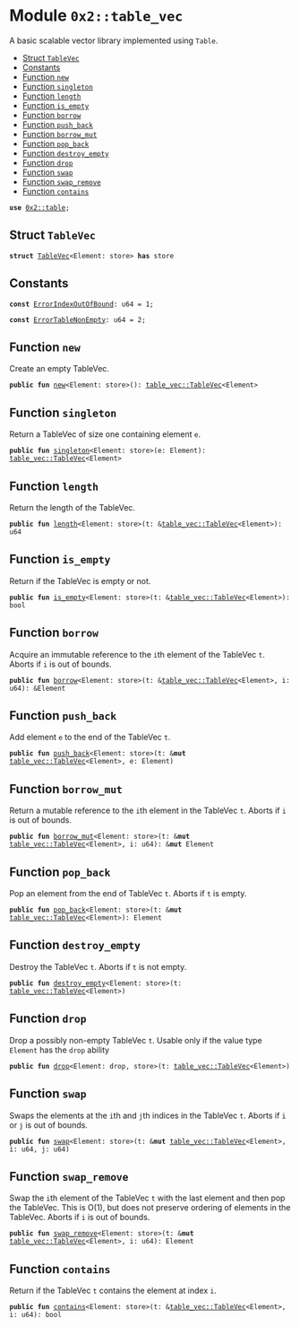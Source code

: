 
<a name="0x2_table_vec"></a>

# Module `0x2::table_vec`

A basic scalable vector library implemented using <code>Table</code>.


-  [Struct `TableVec`](#0x2_table_vec_TableVec)
-  [Constants](#@Constants_0)
-  [Function `new`](#0x2_table_vec_new)
-  [Function `singleton`](#0x2_table_vec_singleton)
-  [Function `length`](#0x2_table_vec_length)
-  [Function `is_empty`](#0x2_table_vec_is_empty)
-  [Function `borrow`](#0x2_table_vec_borrow)
-  [Function `push_back`](#0x2_table_vec_push_back)
-  [Function `borrow_mut`](#0x2_table_vec_borrow_mut)
-  [Function `pop_back`](#0x2_table_vec_pop_back)
-  [Function `destroy_empty`](#0x2_table_vec_destroy_empty)
-  [Function `drop`](#0x2_table_vec_drop)
-  [Function `swap`](#0x2_table_vec_swap)
-  [Function `swap_remove`](#0x2_table_vec_swap_remove)
-  [Function `contains`](#0x2_table_vec_contains)


<pre><code><b>use</b> <a href="table.md#0x2_table">0x2::table</a>;
</code></pre>



<a name="0x2_table_vec_TableVec"></a>

## Struct `TableVec`



<pre><code><b>struct</b> <a href="table_vec.md#0x2_table_vec_TableVec">TableVec</a>&lt;Element: store&gt; <b>has</b> store
</code></pre>



<a name="@Constants_0"></a>

## Constants


<a name="0x2_table_vec_ErrorIndexOutOfBound"></a>



<pre><code><b>const</b> <a href="table_vec.md#0x2_table_vec_ErrorIndexOutOfBound">ErrorIndexOutOfBound</a>: u64 = 1;
</code></pre>



<a name="0x2_table_vec_ErrorTableNonEmpty"></a>



<pre><code><b>const</b> <a href="table_vec.md#0x2_table_vec_ErrorTableNonEmpty">ErrorTableNonEmpty</a>: u64 = 2;
</code></pre>



<a name="0x2_table_vec_new"></a>

## Function `new`

Create an empty TableVec.


<pre><code><b>public</b> <b>fun</b> <a href="table_vec.md#0x2_table_vec_new">new</a>&lt;Element: store&gt;(): <a href="table_vec.md#0x2_table_vec_TableVec">table_vec::TableVec</a>&lt;Element&gt;
</code></pre>



<a name="0x2_table_vec_singleton"></a>

## Function `singleton`

Return a TableVec of size one containing element <code>e</code>.


<pre><code><b>public</b> <b>fun</b> <a href="table_vec.md#0x2_table_vec_singleton">singleton</a>&lt;Element: store&gt;(e: Element): <a href="table_vec.md#0x2_table_vec_TableVec">table_vec::TableVec</a>&lt;Element&gt;
</code></pre>



<a name="0x2_table_vec_length"></a>

## Function `length`

Return the length of the TableVec.


<pre><code><b>public</b> <b>fun</b> <a href="table_vec.md#0x2_table_vec_length">length</a>&lt;Element: store&gt;(t: &<a href="table_vec.md#0x2_table_vec_TableVec">table_vec::TableVec</a>&lt;Element&gt;): u64
</code></pre>



<a name="0x2_table_vec_is_empty"></a>

## Function `is_empty`

Return if the TableVec is empty or not.


<pre><code><b>public</b> <b>fun</b> <a href="table_vec.md#0x2_table_vec_is_empty">is_empty</a>&lt;Element: store&gt;(t: &<a href="table_vec.md#0x2_table_vec_TableVec">table_vec::TableVec</a>&lt;Element&gt;): bool
</code></pre>



<a name="0x2_table_vec_borrow"></a>

## Function `borrow`

Acquire an immutable reference to the <code>i</code>th element of the TableVec <code>t</code>.
Aborts if <code>i</code> is out of bounds.


<pre><code><b>public</b> <b>fun</b> <a href="table_vec.md#0x2_table_vec_borrow">borrow</a>&lt;Element: store&gt;(t: &<a href="table_vec.md#0x2_table_vec_TableVec">table_vec::TableVec</a>&lt;Element&gt;, i: u64): &Element
</code></pre>



<a name="0x2_table_vec_push_back"></a>

## Function `push_back`

Add element <code>e</code> to the end of the TableVec <code>t</code>.


<pre><code><b>public</b> <b>fun</b> <a href="table_vec.md#0x2_table_vec_push_back">push_back</a>&lt;Element: store&gt;(t: &<b>mut</b> <a href="table_vec.md#0x2_table_vec_TableVec">table_vec::TableVec</a>&lt;Element&gt;, e: Element)
</code></pre>



<a name="0x2_table_vec_borrow_mut"></a>

## Function `borrow_mut`

Return a mutable reference to the <code>i</code>th element in the TableVec <code>t</code>.
Aborts if <code>i</code> is out of bounds.


<pre><code><b>public</b> <b>fun</b> <a href="table_vec.md#0x2_table_vec_borrow_mut">borrow_mut</a>&lt;Element: store&gt;(t: &<b>mut</b> <a href="table_vec.md#0x2_table_vec_TableVec">table_vec::TableVec</a>&lt;Element&gt;, i: u64): &<b>mut</b> Element
</code></pre>



<a name="0x2_table_vec_pop_back"></a>

## Function `pop_back`

Pop an element from the end of TableVec <code>t</code>.
Aborts if <code>t</code> is empty.


<pre><code><b>public</b> <b>fun</b> <a href="table_vec.md#0x2_table_vec_pop_back">pop_back</a>&lt;Element: store&gt;(t: &<b>mut</b> <a href="table_vec.md#0x2_table_vec_TableVec">table_vec::TableVec</a>&lt;Element&gt;): Element
</code></pre>



<a name="0x2_table_vec_destroy_empty"></a>

## Function `destroy_empty`

Destroy the TableVec <code>t</code>.
Aborts if <code>t</code> is not empty.


<pre><code><b>public</b> <b>fun</b> <a href="table_vec.md#0x2_table_vec_destroy_empty">destroy_empty</a>&lt;Element: store&gt;(t: <a href="table_vec.md#0x2_table_vec_TableVec">table_vec::TableVec</a>&lt;Element&gt;)
</code></pre>



<a name="0x2_table_vec_drop"></a>

## Function `drop`

Drop a possibly non-empty TableVec <code>t</code>.
Usable only if the value type <code>Element</code> has the <code>drop</code> ability


<pre><code><b>public</b> <b>fun</b> <a href="table_vec.md#0x2_table_vec_drop">drop</a>&lt;Element: drop, store&gt;(t: <a href="table_vec.md#0x2_table_vec_TableVec">table_vec::TableVec</a>&lt;Element&gt;)
</code></pre>



<a name="0x2_table_vec_swap"></a>

## Function `swap`

Swaps the elements at the <code>i</code>th and <code>j</code>th indices in the TableVec <code>t</code>.
Aborts if <code>i</code> or <code>j</code> is out of bounds.


<pre><code><b>public</b> <b>fun</b> <a href="table_vec.md#0x2_table_vec_swap">swap</a>&lt;Element: store&gt;(t: &<b>mut</b> <a href="table_vec.md#0x2_table_vec_TableVec">table_vec::TableVec</a>&lt;Element&gt;, i: u64, j: u64)
</code></pre>



<a name="0x2_table_vec_swap_remove"></a>

## Function `swap_remove`

Swap the <code>i</code>th element of the TableVec <code>t</code> with the last element and then pop the TableVec.
This is O(1), but does not preserve ordering of elements in the TableVec.
Aborts if <code>i</code> is out of bounds.


<pre><code><b>public</b> <b>fun</b> <a href="table_vec.md#0x2_table_vec_swap_remove">swap_remove</a>&lt;Element: store&gt;(t: &<b>mut</b> <a href="table_vec.md#0x2_table_vec_TableVec">table_vec::TableVec</a>&lt;Element&gt;, i: u64): Element
</code></pre>



<a name="0x2_table_vec_contains"></a>

## Function `contains`

Return if the TableVec <code>t</code> contains the element at index <code>i</code>.


<pre><code><b>public</b> <b>fun</b> <a href="table_vec.md#0x2_table_vec_contains">contains</a>&lt;Element: store&gt;(t: &<a href="table_vec.md#0x2_table_vec_TableVec">table_vec::TableVec</a>&lt;Element&gt;, i: u64): bool
</code></pre>

